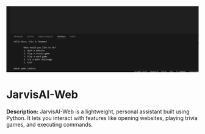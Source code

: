 <img src="https://github.com/BLACK-WOLF007/AI-speaking-game/blob/main/AI%20Game.png">
<h1>JarvisAI-Web</h1>
    <p><strong>Description:</strong> JarvisAI-Web is a lightweight, personal assistant built using Python. It lets you interact with features like opening websites, playing trivia games, and executing commands.
